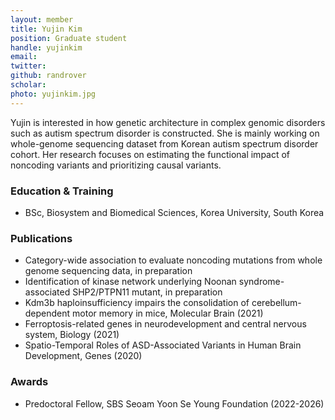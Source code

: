```yaml
---
layout: member
title: Yujin Kim
position: Graduate student
handle: yujinkim
email:
twitter:
github: randrover
scholar: 
photo: yujinkim.jpg
---
```


  Yujin is interested in how genetic architecture in complex genomic disorders such as autism spectrum disorder is constructed. She is mainly working on whole-genome sequencing dataset from Korean autism spectrum disorder cohort. Her research focuses on estimating the functional impact of noncoding variants and prioritizing causal variants.


### Education & Training
- BSc, Biosystem and Biomedical Sciences, Korea University, South Korea

### Publications
- Category-wide association to evaluate noncoding mutations from whole genome sequencing data, in preparation
- Identification of kinase network underlying Noonan syndrome-associated SHP2/PTPN11 mutant, in preparation
- Kdm3b haploinsufficiency impairs the consolidation of cerebellum-dependent motor memory in mice, Molecular Brain (2021)
- Ferroptosis-related genes in neurodevelopment and central nervous system, Biology (2021)
- Spatio-Temporal Roles of ASD-Associated Variants in Human Brain Development, Genes (2020)

### Awards
- Predoctoral Fellow, SBS Seoam Yoon Se Young Foundation (2022-2026)